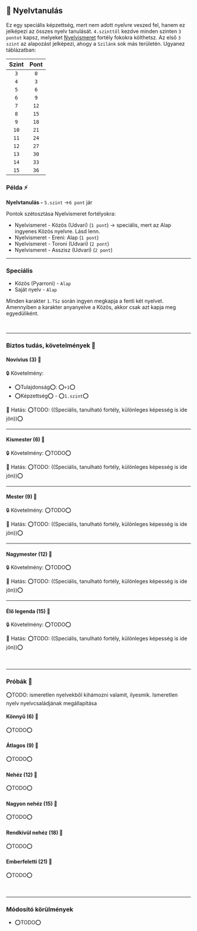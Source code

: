 ## 🔵 Nyelvtanulás

Ez egy speciális képzettség, mert nem adott nyelvre veszed fel, hanem ez jelképezi az összes nyelv tanulását. `4.szinttől` kezdve minden szinten `3 pontot` kapsz, melyeket [Nyelvismeret](../fortelyok.kiemelt/nyelvismeret.md) fortély fokokra költhetsz. Az első `3 szint` az alapozást jelképezi, ahogy a `Szilánk` sok más területén. Ugyanez táblázatban:

| Szint | Pont |
|:-----:|:----:|
|  `3`  | `0`  |
|  `4`  | `3`  |
|  `5`  | `6`  |
|  `6`  | `9`  |
|  `7`  | `12` |
|  `8`  | `15` |
|  `9`  | `18` |
| `10`  | `21` |
| `11`  | `24` |
| `12`  | `27` |
| `13`  | `30` |
| `14`  | `33` |
| `15`  | `36` |

### Példa ⚡

**Nyelvtanulás -** `5.szint` →`6 pont` jár

Pontok szétosztása Nyelvismeret fortélyokra:
- Nyelvismeret - Közös (Udvari) (`1 pont`)  → speciális, mert az Alap ingyenes Közös nyelvre. Lásd lenn.
- Nyelvismeret - Ereni: Alap (`1 pont`)
- Nyelvismeret - Toroni (Udvari) (`2 pont`)
- Nyelvismeret - Asszisz (Udvari) (`2 pont`)

---
### Speciális

- Közös (Pyarroni) - `Alap`
- Saját nyelv - `Alap`

Minden karakter `1.TSz` során ingyen megkapja a fenti két nyelvet. Amennyiben a karakter anyanyelve a Közös, akkor csak azt kapja meg egyedüliként.

<br />

---
### Biztos tudás, követelmények 📖

#### Novívius (3) 📖

🔒 Követelmény:
- ⭕Tulajdonság⭕: ⭕`+1`⭕
- ⭕Képzettség⭕ - ⭕`1.szint`⭕

🌟 Hatás: ⭕TODO: ((Speciális, tanulható fortély, különleges képesség is ide jön))⭕

---
#### Kismester (6) 📖

🔒 Követelmény: ⭕TODO⭕

🌟 Hatás: ⭕TODO: ((Speciális, tanulható fortély, különleges képesség is ide jön))⭕

---
#### Mester (9) 📖

🔒 Követelmény: ⭕TODO⭕

🌟 Hatás: ⭕TODO: ((Speciális, tanulható fortély, különleges képesség is ide jön))⭕

---
#### Nagymester (12) 📖

🔒 Követelmény:  ⭕TODO⭕

🌟 Hatás: ⭕TODO: ((Speciális, tanulható fortély, különleges képesség is ide jön))⭕

---
#### Élő legenda (15) 📖

🔒 Követelmény:  ⭕TODO⭕

🌟 Hatás: ⭕TODO: ((Speciális, tanulható fortély, különleges képesség is ide jön))⭕

<br />

---
### Próbák 🎲

⭕TODO: ismeretlen nyelvekből kihámozni valamit, ilyesmik. Ismeretlen nyelv nyelvcsaládjának megállapítása

#### Könnyű (6) 🎲 

⭕TODO⭕

#### Átlagos (9) 🎲 

⭕TODO⭕

#### Nehéz (12) 🎲 

⭕TODO⭕

#### Nagyon nehéz (15) 🎲 

⭕TODO⭕

#### Rendkívül nehéz (18) 🎲 

⭕TODO⭕

#### Emberfeletti (21) 🎲 

⭕TODO⭕

<br />

---
### Módosító körülmények

- ⭕TODO⭕

